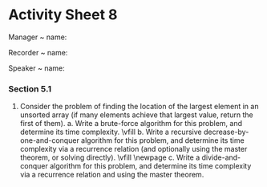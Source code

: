 # Activity Sheet 8

Manager
  ~ name:

Recorder
  ~ name:

Speaker
  ~ name:

### Section 5.1

1. Consider the problem of finding the location of the largest element in an unsorted array (if many elements achieve that largest value, return the first of them).
    a. Write a brute-force algorithm for this problem, and determine its time complexity.
    \vfill
    b. Write a recursive decrease-by-one-and-conquer algorithm for this problem, and determine its time complexity via a recurrence relation (and optionally using the master theorem, or solving directly).
    \vfill
    \newpage
    c. Write a divide-and-conquer algorithm for this problem, and determine its time complexity via a recurrence relation and using the master theorem.
